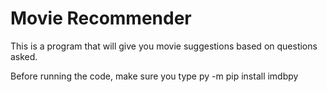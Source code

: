 # Movie Recommender
This is a program that will give you movie suggestions based on questions asked.

Before running the code, make sure you type py -m pip install imdbpy

